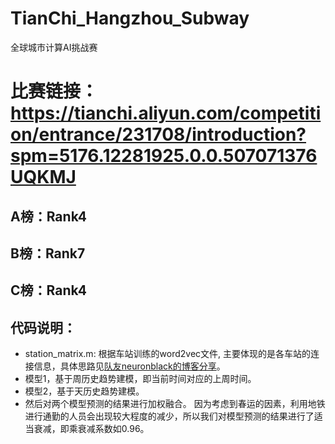 # TianChi_Hangzhou_Subway
全球城市计算AI挑战赛
# 比赛链接： https://tianchi.aliyun.com/competition/entrance/231708/introduction?spm=5176.12281925.0.0.507071376UQKMJ

## A榜：Rank4
## B榜：Rank7
## C榜：Rank4

## 代码说明：
- station_matrix.m: 根据车站训练的word2vec文件, 主要体现的是各车站的连接信息，具体思路见[队友neuronblack的博客分享](https://neuronblack.github.io/2019/04/04/%E5%A4%A9%E6%B1%A0%E5%85%A8%E7%90%83AI%E8%AE%A1%E7%AE%97%E6%8C%91%E6%88%98%E8%B5%9B%E6%80%9D%E8%B7%AF%E5%88%86%E4%BA%AB/)。
- 模型1，基于周历史趋势建模，即当前时间对应的上周时间。
- 模型2，基于天历史趋势建模。
- 然后对两个模型预测的结果进行加权融合。
因为考虑到春运的因素，利用地铁进行通勤的人员会出现较大程度的减少，所以我们对模型预测的结果进行了适当衰减，即乘衰减系数如0.96。
